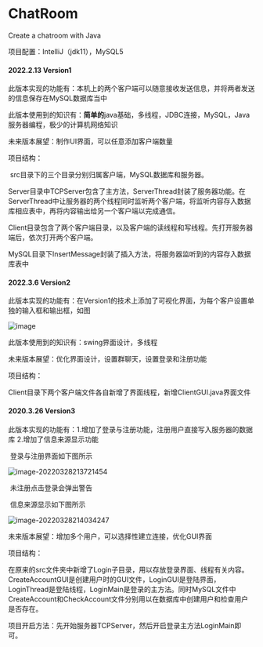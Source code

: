 # ChatRoom

Create a chatroom with Java

项目配置：IntelliJ（jdk11），MySQL5

#### 2022.2.13 Version1

此版本实现的功能有：本机上的两个客户端可以随意接收发送信息，并将两者发送的信息保存在MySQL数据库当中

此版本使用到的知识有：**简单的**java基础，多线程，JDBC连接，MySQL，Java服务器编程，极少的计算机网络知识

未来版本展望：制作UI界面，可以任意添加客户端数量

项目结构：

​		src目录下的三个目录分别归属客户端，MySQL数据库和服务器。

​		Server目录中TCPServer包含了主方法，ServerThread封装了服务器功能。在ServerThread中让服务器的两个线程同时监听两个客户端，将监听内容存入数据库相应表中，再将内容输出给另一个客户端以完成通信。

​		Client目录包含了两个客户端目录，以及客户端的读线程和写线程。先打开服务器端后，依次打开两个客户端。

​		MySQL目录下InsertMessage封装了插入方法，将服务器监听到的内容存入数据库表中

#### **2022.3.6 Version2**

此版本实现的功能有：在Version1的技术上添加了可视化界面，为每个客户设置单独的输入框和输出框，如图

![image](https://user-images.githubusercontent.com/78852879/156927840-f50819ad-b490-4019-9be4-72c16addda16.png)

此版本使用到的知识有：swing界面设计，多线程

未来版本展望：优化界面设计，设置群聊天，设置登录和注册功能

项目结构：

Client目录下两个客户端文件各自新增了界面线程，新增ClientGUI.java界面文件

#### 2020.3.26 Version3

此版本实现的功能有：1.增加了登录与注册功能，注册用户直接写入服务器的数据库 2.增加了信息来源显示功能

​		登录与注册界面如下图所示

![image-20220328213721454](https://user-images.githubusercontent.com/78852879/160412024-1d3ba491-8309-458b-b91e-39cbf4b957f7.png)

​		未注册点击登录会弹出警告

​		信息来源显示如下图所示

![image-20220328214034247](https://user-images.githubusercontent.com/78852879/160412070-c3442932-ee7b-4bc5-8e76-fd57933d5d23.png)

未来版本展望：增加多个用户，可以选择性建立连接，优化GUI界面

项目结构：

​		在原来的src文件夹中新增了Login子目录，用以存放登录界面、线程有关内容。CreateAccountGUI是创建用户时的GUI文件，LoginGUI是登陆界面，LoginThread是登陆线程，LoginMain是登录的主方法。同时MySQL文件中CreateAccount和CheckAccount文件分别用以在数据库中创建用户和检查用户是否存在。

​		项目开启方法：先开始服务器TCPServer，然后开启登录主方法LoginMain即可。

